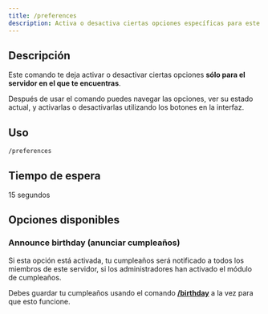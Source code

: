 ```yaml
---
title: /preferences
description: Activa o desactiva ciertas opciones específicas para este servidor.
---
```


## Descripción

Este comando te deja activar o desactivar ciertas opciones **sólo para el servidor en el que te encuentras**.

Después de usar el comando puedes navegar las opciones, ver su estado actual, y activarlas o desactivarlas utilizando los botones en la interfaz.

## Uso

`/preferences`

## Tiempo de espera

15 segundos

## Opciones disponibles

### Announce birthday (anunciar cumpleaños)

Si esta opción está activada, tu cumpleaños será notificado a todos los miembros de este servidor, si los administradores han activado el módulo de cumpleaños.

Debes guardar tu cumpleaños usando el comando [**/birthday**](/es/commands/personal/birthday) a la vez para que esto funcione.
